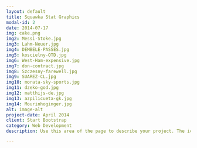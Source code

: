 ```yaml
---
layout: default
title: Squawka Stat Graphics
modal-id: 2
date: 2014-07-17
img: cake.png
img2: Messi-Stoke.jpg
img3: Lahm-Neuer.jpg
img4: DEMBELE-PASSES.jpg
img5: koscielny-OTD.jpg
img6: West-Ham-expensive.jpg
img7: don-contract.jpg
img8: Szczesny-farewell.jpg
img9: SUAREZ-CL.jpg
img10: morata-sky-sports.jpg
img11: dzeko-god.jpg
img12: matthijs-de.jpg
img13: azpilicueta-gk.jpg
img14: Mourinhoginger.jpg
alt: image-alt
project-date: April 2014
client: Start Bootstrap
category: Web Development
description: Use this area of the page to describe your project. The icon above is part of a free icon set by <a href="https://sellfy.com/p/8Q9P/jV3VZ/">Flat Icons</a>. On their website, you can download their free set with 16 icons, or you can purchase the entire set with 146 icons for only $12!

---
```

